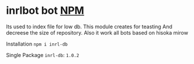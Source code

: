 # inrlbot bot [NPM](https://www.npmjs.com/package/inrl-db)
Its used to index file for low db. This  module creates for teasting
And decreese the size of repository. Also it work all bots based on hisoka mirow

Installation
`npm i inrl-db`

Single Package
`inrl-db`: `1.0.2`
